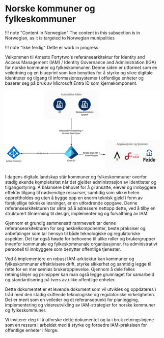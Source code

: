 # Norske kommuner og fylkeskommuner

!!! note "Content in Norwegian"
    The content in this subsection is in Norwegian, as it is targeted to Norwegian munipalities

!!! note "Ikke ferdig"
    Dette er work in progress.

Velkommen til Amesto Fortytwo's referansearkitektur for Identity and Access Management (IAM) / Identity Governance and Administration (IGA) for norske kommuner og fylkeskommuner. Denne siden er utformet som en veiledning og en blueprint som kan benyttes for å styrke og sikre digitale identiteter og tilgang til informasjonssystemer i offentlige enheter og baserer seg på bruk av Microsoft Entra ID som kjernekomponent.

![](media/20231116095039.png)

I dagens digitale landskap står kommuner og fylkeskommuner overfor stadig økende kompleksitet når det gjelder administrasjon av identiteter og tilgangsstyring. Å balansere behovet for å gi ansatte, elever og innbyggere effektiv tilgang til nødvendige ressurser, samtidig som sikkerheten opprettholdes og uten å bygge opp en enorm teknisk gjeld i form av forskjellige tekniske løsninger, er en utfordrende oppgave. Denne referansearkitekturen tar sikte på å adressere nettopp dette, ved å tilby en strukturert tilnærming til design, implementering og forvaltning av IAM.

Gjennom et grundig sammensatt rammeverk tar denne referansearkitekturen for seg nøkkelkomponenter, beste praksiser og anbefalinger som tar hensyn til både teknologiske og regulatoriske aspekter. Det tar også høyde for behovene til ulike roller og brukergrupper innenfor kommunale og fylkeskommunale organisasjoner, fra administrativt personell til innbyggere som benytter offentlige tjenester.

Ved å implementere en robust IAM-arkitektur kan kommuner og fylkeskommuner effektivisere drift, styrke sikkerhet og samtidig legge til rette for en mer sømløs brukeropplevelse. Gjennom å dele felles retningslinjer og prinsipper kan man også legge grunnlaget for samarbeid og standardisering på tvers av ulike offentlige enheter.

Dette dokumentet er et levende dokument som vil utvikles og oppdateres i tråd med den stadig skiftende teknologiske og regulatoriske virkeligheten. Det er ment som en veileder og et referansepunkt for planlegging, implementering og videreutvikling av IAM-strategier for norske kommuner og fylkeskommuner.

Vi inviterer deg til å utforske dette dokumentet og ta i bruk retningslinjene som en ressurs i arbeidet med å styrke og forbedre IAM-praksisen for offentlige enheter i Norge.